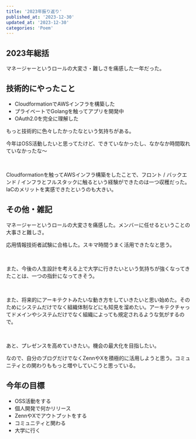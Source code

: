 ```yaml
---
title: '2023年振り返り'
published_at: '2023-12-30'
updated_at: '2023-12-30'
categories: 'Poem'
---
```


## 2023年総括

マネージャーというロールの大変さ・難しさを痛感した一年だった。

## 技術的にやったこと

- CloudformationでAWSインフラを構築した
- プライベートでGolangを触ってアプリを開発中
- OAuth2.0を完全に理解した

もっと技術的に色々したかったなという気持ちがある。

今年はOSS活動したいと思ってたけど、できていなかったし、なかなか時間取れていなかったな〜

&nbsp;

Cloudformationを触ってAWSインフラ構築をしたことで、フロント / バックエンド / インフラとフルスタックに触るという経験ができたのは一つ収穫だった。IaCのメリットを実感できたというのも大きい。

## その他・雑記

マネージャーというロールの大変さを痛感した。メンバーに任せるということの大事さと難しさ。

応用情報技術者試験に合格した。スキマ時間うまく活用できたなと思う。

&nbsp;

また、今後の人生設計を考える上で大学に行きたいという気持ちが強くなってきたことは、一つの指針になってきそう。

&nbsp;

また、将来的にアーキテクトみたいな動き方をしていきたいと思い始めた。そのためにシステムだけでなく組織体制などにも知見を溜めたい。アーキテクチャってドメインやシステムだけでなく組織によっても規定されるような気がするので。

&nbsp;

あと、プレゼンスを高めていきたい。機会の最大化を目指したい。

なので、自分のブログだけでなくZennやXを積極的に活用しようと思う。コミュニティとの関わりももっと増やしていこうと思っている。

## 今年の目標

- OSS活動をする
- 個人開発で何かリリース
- ZennやXでアウトプットをする
- コミュニティと関わる
- 大学に行く
